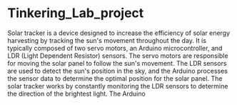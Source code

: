 # Tinkering_Lab_project 

Solar tracker is a device designed to increase the efficiency of solar energy harvesting by tracking the sun's movement throughout the day. It is typically composed of two servo motors, an Arduino microcontroller, and LDR (Light Dependent Resistor) sensors.  The servo motors are responsible for moving the solar panel to follow the sun's movement. The LDR sensors are used to detect the sun's position in the sky, and the Arduino processes the sensor data to determine the optimal position for the solar panel.  The solar tracker works by constantly monitoring the LDR sensors to determine the direction of the brightest light. The Arduino
